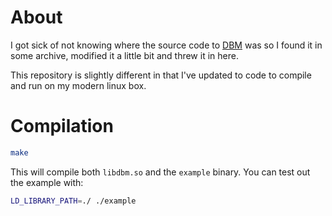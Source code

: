 About
=====

I got sick of not knowing where the source code to
[DBM](https://en.wikipedia.org/wiki/Trivial_Database) was so I found it in some
archive, modified it a little bit and threw it in here.

This repository is slightly different in that I've updated to code to compile
and run on my modern linux box.

Compilation
===========

```Bash
make
````

This will compile both `libdbm.so` and the `example` binary. You can test out
the example with:

```Bash
LD_LIBRARY_PATH=./ ./example
````
